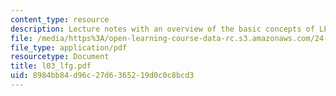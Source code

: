 ```yaml
---
content_type: resource
description: Lecture notes with an overview of the basic concepts of LFG.
file: /media/https%3A/open-learning-course-data-rc.s3.amazonaws.com/24-960-syntactic-models-spring-2006/8984bb84d96c27d6365219d0c0c8bcd3_l03_lfg.pdf
file_type: application/pdf
resourcetype: Document
title: l03_lfg.pdf
uid: 8984bb84-d96c-27d6-3652-19d0c0c8bcd3
---
```

